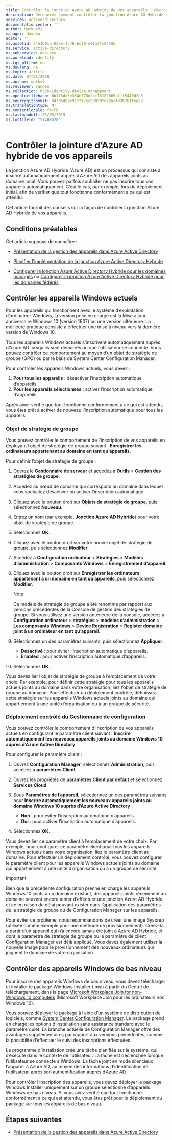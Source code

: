 ```yaml
---
title: Contrôler la jonction Azure AD Hybride de vos appareils | Microsoft Docs
description: Découvrez comment contrôler la jonction Azure AD Hybride de vos appareils dans Azure Active Directory.
services: active-directory
documentationcenter: ''
author: MarkusVi
manager: daveba
editor: ''
ms.assetid: 54e1b01b-03ee-4c46-bcf0-e01affc0419d
ms.service: active-directory
ms.subservice: devices
ms.workload: identity
ms.tgt_pltfrm: na
ms.devlang: na
ms.topic: article
ms.date: 07/31/2018
ms.author: markvi
ms.reviewer: sandeo
ms.collection: M365-identity-device-management
ms.openlocfilehash: 8b113dd3e354e778d2cf16182665afff5440d2e5
ms.sourcegitcommit: 94305d8ee91f217ec98039fde2ac4326761fea22
ms.translationtype: MT
ms.contentlocale: fr-FR
ms.lasthandoff: 03/05/2019
ms.locfileid: "57408528"
---
```

# <a name="control-the-hybrid-azure-ad-join-of-your-devices"></a>Contrôler la jointure d’Azure AD hybride de vos appareils

La jonction Azure AD Hybride (Azure AD) est un processus qui consiste à inscrire automatiquement auprès d’Azure AD des appareils joints au domaine local. Vous pouvez parfois souhaiter ne pas inscrire tous vos appareils automatiquement. C’est le cas, par exemple, lors du déploiement initial, afin de vérifier que tout fonctionne conformément à ce qui est attendu.

Cet article fournit des conseils sur la façon de contrôler la jonction Azure AD Hybride de vos appareils. 


## <a name="prerequisites"></a>Conditions préalables

Cet article suppose de connaître :

-  [Présentation de la gestion des appareils dans Azure Active Directory](../device-management-introduction.md)
 
-  [Planifier l’implémentation de la jonction Azure Active Directory Hybride](hybrid-azuread-join-plan.md)

-  [Configurer la jonction Azure Active Directory Hybride pour les domaines managés](hybrid-azuread-join-managed-domains.md) ou [Configurer la jonction Azure Active Directory Hybride pour les domaines fédérés](hybrid-azuread-join-federated-domains.md)



## <a name="control-windows-current-devices"></a>Contrôler les appareils Windows actuels

Pour les appareils qui fonctionnent avec le système d’exploitation d’ordinateur Windows, la version prise en charge est la Mise à jour anniversaire Windows 10 (version 1607) ou une version ultérieure. La meilleure pratique consiste à effectuer une mise à niveau vers la dernière version de Windows 10.

Tous les appareils Windows actuels s’inscrivent automatiquement auprès d’Azure AD lorsqu’ils sont démarrés ou que l’utilisateur se connecte. Vous pouvez contrôler ce comportement au moyen d’un objet de stratégie de groupe (GPO) ou par le biais de System Center Configuration Manager.

Pour contrôler les appareils Windows actuels, vous devez : 


1.  **Pour tous les appareils** : désactiver l’inscription automatique d’appareils.
2.  **Pour les appareils sélectionnés** : activer l’inscription automatique d’appareils.

Après avoir vérifié que tout fonctionne conformément à ce qui est attendu, vous êtes prêt à activer de nouveau l’inscription automatique pour tous les appareils.



### <a name="group-policy-object"></a>Objet de stratégie de groupe 

Vous pouvez contrôler le comportement de l’inscription de vos appareils en déployant l’objet de stratégie de groupe suivant : **Enregistrer les ordinateurs appartenant au domaine en tant qu’appareils**.

Pour définir l’objet de stratégie de groupe :

1.  Ouvrez le **Gestionnaire de serveur** et accédez à **Outils** > **Gestion des stratégies de groupe**.

2.  Accédez au nœud de domaine qui correspond au domaine dans lequel vous souhaitez désactiver ou activer l’inscription automatique.

3.  Cliquez avec le bouton droit sur **Objets de stratégie de groupe**, puis sélectionnez **Nouveau**.

4.  Entrez un nom (par exemple, **Jonction Azure AD Hybride**) pour votre objet de stratégie de groupe. 

5.  Sélectionnez **OK**.

6.  Cliquez avec le bouton droit sur votre nouvel objet de stratégie de groupe, puis sélectionnez **Modifier**.

7.  Accédez à **Configuration ordinateur** > **Stratégies** > **Modèles d’administration** > **Composants Windows** > **Enregistrement d’appareil**. 

8.  Cliquez avec le bouton droit sur **Enregistrer les ordinateurs appartenant à un domaine en tant qu’appareils**, puis sélectionnez **Modifier**.

    > [!NOTE] 
    > Ce modèle de stratégie de groupe a été renommé par rapport aux versions précédentes de la Console de gestion des stratégies de groupe. Si vous utilisez une version antérieure de la console, accédez à **Configuration ordinateur** > **stratégies** > **modèles d’administration**  >  **Les composants Windows** > **Device Registration** > **Register domaine joint à un ordinateur en tant qu’appareil**. 

9.  Sélectionnez un des paramètres suivants, puis sélectionnez **Appliquer** :

    - **Désactivé** : pour éviter l’inscription automatique d’appareils.
    - **Enabled** : pour activer l’inscription automatique d’appareils.

10. Sélectionnez **OK**.

Vous devez lier l’objet de stratégie de groupe à l’emplacement de votre choix. Par exemple, pour définir cette stratégie pour tous les appareils actuels joints au domaine dans votre organisation, liez l’objet de stratégie de groupe au domaine. Pour effectuer un déploiement contrôlé, définissez cette stratégie sur les appareils Windows actuels joints au domaine qui appartiennent à une unité d’organisation ou à un groupe de sécurité.

### <a name="configuration-manager-controlled-deployment"></a>Déploiement contrôlé du Gestionnaire de configuration 

Vous pouvez contrôler le comportement d’inscription de vos appareils actuels en configurant le paramètre client suivant : **Inscrire automatiquement les nouveaux appareils joints au domaine Windows 10 auprès d’Azure Active Directory**.

Pour configurer le paramètre client :

1.  Ouvrez **Configuration Manager**, sélectionnez **Administration**, puis accédez à **paramètres Client**.

2.  Ouvrez les propriétés de **paramètres Client par défaut** et sélectionnez **Services Cloud**.

3.  Sous **Paramètres de l’appareil**, sélectionnez un des paramètres suivants pour **Inscrire automatiquement les nouveaux appareils joints au domaine Windows 10 auprès d’Azure Active Directory** :

    - **Non** : pour éviter l’inscription automatique d’appareils.
    - **Oui** : pour activer l’inscription automatique d’appareils.

4.  Sélectionnez **OK**.

Vous devez lier ce paramètre client à l’emplacement de votre choix. Par exemple, pour configurer ce paramètre client pour tous les appareils Windows actuels dans votre organisation, liez le paramètre client au domaine. Pour effectuer un déploiement contrôlé, vous pouvez configurer le paramètre client pour les appareils Windows actuels joints au domaine qui appartiennent à une unité d’organisation ou à un groupe de sécurité.

> [!Important]
> Bien que la précédente configuration prenne en charge les appareils Windows 10 joints à un domaine existant, des appareils joints récemment au domaine peuvent encore tenter d’effectuer une jonction Azure AD Hybride, et ce en raison du délai pouvant exister dans l’application des paramètres de la stratégie de groupe ou de Configuration Manager sur les appareils. 
>
> Pour éviter ce problème, nous recommandons de créer une image Sysprep (utilisée comme exemple pour une méthode de provisionnement). Créez-la à partir d’un appareil qui n’a encore jamais été joint à Azure AD Hybride, et dont le paramètre de stratégie de groupe ou le paramètre de client Configuration Manager est déjà appliqué. Vous devez également utiliser la nouvelle image pour le provisionnement des nouveaux ordinateurs qui joignent le domaine de votre organisation. 

## <a name="control-windows-down-level-devices"></a>Contrôler des appareils Windows de bas niveau

Pour inscrire des appareils Windows de bas niveau, vous devez télécharger et installer le package Windows Installer (.msi) à partir du Centre de téléchargement, dans la page [Microsoft Workplace Join for non-Windows 10 computers](https://www.microsoft.com/download/details.aspx?id=53554) (Microsoft Workplace Join pour les ordinateurs non Windows 10).

Vous pouvez déployer le package à l’aide d’un système de distribution de logiciels, comme [System Center Configuration Manager](https://www.microsoft.com/cloud-platform/system-center-configuration-manager). Le package prend en charge les options d’installation sans assistance standard avec le paramètre quiet. La branche actuelle de Configuration Manager offre des avantages supplémentaires par rapport aux versions précédentes, comme la possibilité d’effectuer le suivi des inscriptions effectuées.

Le programme d’installation crée une tâche planifiée sur le système, qui s’exécute dans le contexte de l’utilisateur. La tâche est déclenchée lorsque l’utilisateur se connecte à Windows. La tâche joint en mode silencieux l’appareil à Azure AD, au moyen des informations d’identification de l’utilisateur, après son authentification auprès d’Azure AD.

Pour contrôler l’inscription des appareils, vous devez déployer le package Windows Installer uniquement sur un groupe sélectionné d’appareils Windows de bas niveau. Si vous avez vérifié que tout fonctionne conformément à ce qui est attendu, vous êtes prêt pour le déploiement du package sur tous les appareils de bas niveau.


## <a name="next-steps"></a>Étapes suivantes

* [Présentation de la gestion des appareils dans Azure Active Directory](../device-management-introduction.md)



